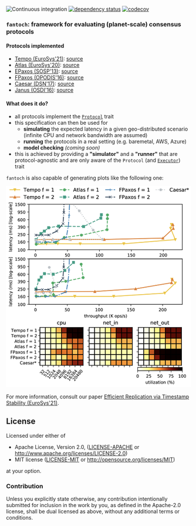 ![Continuous integration](https://github.com/vitorenesduarte/fantoch/workflows/Continuous%20integration/badge.svg)
[![dependency status](https://deps.rs/repo/github/vitorenesduarte/fantoch/status.svg)](https://deps.rs/repo/github/vitorenesduarte/fantoch)
[![codecov](https://codecov.io/gh/vitorenesduarte/fantoch/branch/master/graph/badge.svg?token=yqK2KnILVg)](https://codecov.io/gh/vitorenesduarte/fantoch)

### `fantoch`: framework for evaluating (planet-scale) consensus protocols

#### Protocols implemented
- [Tempo (EuroSys'21)](https://vitorenes.org/publication/enes-tempo/): [source](https://github.com/vitorenesduarte/fantoch/tree/main/fantoch_ps/src/protocol/tempo.rs)
- [Atlas (EuroSys'20)](https://vitorenes.org/publication/enes-atlas/): [source](https://github.com/vitorenesduarte/fantoch/tree/main/fantoch_ps/src/protocol/atlas.rs)
- [EPaxos (SOSP'13)](https://www.cs.cmu.edu/~dga/papers/epaxos-sosp2013.pdf): [source](https://github.com/vitorenesduarte/fantoch/tree/main/fantoch_ps/src/protocol/epaxos.rs)
- [FPaxos (OPODIS'16)](https://fpaxos.github.io/): [source](https://github.com/vitorenesduarte/fantoch/tree/main/fantoch_ps/src/protocol/fpaxos.rs)
- [Caesar (DSN'17)](https://arxiv.org/abs/1704.03319): [source](https://github.com/vitorenesduarte/fantoch/tree/main/fantoch_ps/src/protocol/caesar.rs)
- [Janus (OSDI'16)](https://www.usenix.org/system/files/conference/osdi16/osdi16-mu.pdf): [source](https://github.com/vitorenesduarte/fantoch/tree/main/fantoch_ps/src/protocol/atlas.rs)

#### What does it do?

- all protocols implement the [`Protocol`](https://github.com/vitorenesduarte/fantoch/blob/master/fantoch/src/protocol/mod.rs) trait
- this specification can then be used for
  - __simulating__ the expected latency in a given geo-distributed scenario (infinite CPU and network bandwidth are assumed)
  - __running__ the protocols in a real setting (e.g. baremetal, AWS, Azure)
  - __model checking__ _(coming soon)_
- this is achieved by providing a __"simulator"__ and a __"runner"__ that are protocol-agnostic and are only aware of the `Protocol` (and [`Executor`](https://github.com/vitorenesduarte/fantoch/blob/master/fantoch/src/executor/mod.rs)) trait

`fantoch` is also capable of generating plots like the following one:

<img src="plot.png" width="600">

For more information, consult our paper [Efficient Replication via Timestamp Stability (EuroSys'21)](https://vitorenes.org/publication/enes-tempo/).

## License

Licensed under either of

 * Apache License, Version 2.0, ([LICENSE-APACHE](LICENSE-APACHE) or http://www.apache.org/licenses/LICENSE-2.0)
 * MIT license ([LICENSE-MIT](LICENSE-MIT) or http://opensource.org/licenses/MIT)

at your option.

### Contribution

Unless you explicitly state otherwise, any contribution intentionally submitted for inclusion in the work by you, as defined in the Apache-2.0 license, shall be dual licensed as above, without any additional terms or conditions.
